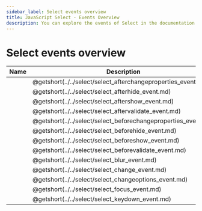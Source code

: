 ```yaml
---
sidebar_label: Select events overview
title: JavaScript Select - Events Overview 
description: You can explore the events of Select in the documentation of the DHTMLX JavaScript UI library. Browse developer guides and API reference, try out code examples and live demos, and download a free 30-day evaluation version of DHTMLX Suite 7.
---
```


# Select events overview

| Name                                                       | Description                                                       |
| --------------------------------------------------------- | ---------------------------------------------------------------- |
| [](../../select/select_afterchangeproperties_event.md)  | @getshort(../../select/select_afterchangeproperties_event.md)  |
| [](../../select/select_afterhide_event.md)              | @getshort(../../select/select_afterhide_event.md)              |
| [](../../select/select_aftershow_event.md)              | @getshort(../../select/select_aftershow_event.md)              |
| [](../../select/select_aftervalidate_event.md)          | @getshort(../../select/select_aftervalidate_event.md)          |
| [](../../select/select_beforechangeproperties_event.md) | @getshort(../../select/select_beforechangeproperties_event.md) |
| [](../../select/select_beforehide_event.md)             | @getshort(../../select/select_beforehide_event.md)             |
| [](../../select/select_beforeshow_event.md)             | @getshort(../../select/select_beforeshow_event.md)             |
| [](../../select/select_beforevalidate_event.md)         | @getshort(../../select/select_beforevalidate_event.md)         |
| [](../../select/select_blur_event.md)                   | @getshort(../../select/select_blur_event.md)                   |
| [](../../select/select_change_event.md)                 | @getshort(../../select/select_change_event.md)                 |
| [](../../select/select_changeoptions_event.md)          | @getshort(../../select/select_changeoptions_event.md)          |
| [](../../select/select_focus_event.md)                  | @getshort(../../select/select_focus_event.md)                  |
| [](../../select/select_keydown_event.md)                | @getshort(../../select/select_keydown_event.md)                |
